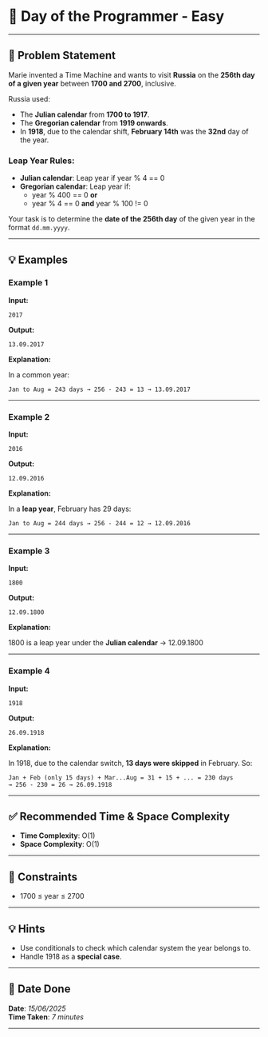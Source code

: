 # 🧮 Day of the Programmer - Easy

---

## 📌 Problem Statement

Marie invented a Time Machine and wants to visit **Russia** on the **256th day of a given year** between **1700 and 2700**, inclusive.

Russia used:
- The **Julian calendar** from **1700 to 1917**.
- The **Gregorian calendar** from **1919 onwards**.
- In **1918**, due to the calendar shift, **February 14th** was the **32nd** day of the year.

### Leap Year Rules:

- **Julian calendar**: Leap year if year % 4 == 0  
- **Gregorian calendar**: Leap year if:
  - year % 400 == 0 **or**
  - year % 4 == 0 **and** year % 100 != 0

Your task is to determine the **date of the 256th day** of the given year in the format `dd.mm.yyyy`.

---

## 💡 Examples

### Example 1

**Input:**
```
2017
```

**Output:**
```
13.09.2017
```

**Explanation:**

In a common year:
```
Jan to Aug = 243 days → 256 - 243 = 13 → 13.09.2017
```

---

### Example 2

**Input:**
```
2016
```

**Output:**
```
12.09.2016
```

**Explanation:**

In a **leap year**, February has 29 days:
```
Jan to Aug = 244 days → 256 - 244 = 12 → 12.09.2016
```

---

### Example 3

**Input:**
```
1800
```

**Output:**
```
12.09.1800
```

**Explanation:**

1800 is a leap year under the **Julian calendar** → 12.09.1800

---

### Example 4

**Input:**
```
1918
```

**Output:**
```
26.09.1918
```

**Explanation:**

In 1918, due to the calendar switch, **13 days were skipped** in February. So:
```
Jan + Feb (only 15 days) + Mar...Aug = 31 + 15 + ... = 230 days
→ 256 - 230 = 26 → 26.09.1918
```

---

## ✅ Recommended Time & Space Complexity

- **Time Complexity**: O(1)
- **Space Complexity**: O(1)

---

## 📎 Constraints

- 1700 ≤ year ≤ 2700

---

## 💡 Hints

- Use conditionals to check which calendar system the year belongs to.
- Handle 1918 as a **special case**.

---

## 📅 Date Done

**Date**: *15/06/2025*  
**Time Taken**: *7 minutes*

---